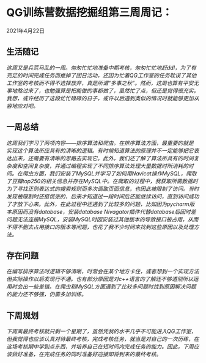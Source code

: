 # QG训练营数据挖掘组第三周周记：
2021年4月22日

## 生活随记

​        *这周又是兵荒马乱的一周。匆匆忙忙地准备中期考核，匆匆忙忙地赶ddl，为了有充足的时间完成任务而推掉了团日活动，还因为忙着QG工作室的任务耽误了其他工作室的考核而不得不选择放弃，真是所谓“多事之秋”。然而，这周也算有平安无事地熬过来了，也勉强算是把能做的事都做了，虽然忙了点，但还是觉得很充实。我想，或许经历了这段忙忙碌碌的日子，或许以后遇到类似的情况时就能够更加从容地应对吧。*

## 一周总结

​        *这周我们学习了两项内容——排序算法和爬虫。在排序算法方面，最重要的就是实现这个算法所应具有的清晰的逻辑。有时候知道算法的原理并不一定能够把它表达出来，还需要有清晰的思路去实现它。此外，我们还了解了算法所具有的时间复杂度和空间复杂度，并通过编程实现了不同排序算法处理大量数据时所消耗的时间。在爬虫方面，我们安装了MySQL并学习了如何用Navicat操作MySQL，爬取了豆瓣top250的相关信息并存在MySQL中。在爬取的过程中，我获取所需数据时为了寻找正则表达式的搜索规则而多次调取页面信息，也因此被限制了访问。当时发现被限制时还挺慌张的，后来才知道过一段时间后还能继续访问，直到访问成功了才放下心来。此外，在此过程中还遇到了比较多的问题，比如因为pycharm版本原因而没有database，安装database Nivagator插件代替database后因时差问题无法连接MySQL，安装MySQL时因安装过其他版本的导致接口被占用，从而不得不删去占用接口的版本等问题，也花了我不少时间来找到这些原因以及处理方法。*

## 存在问题

​        *在编写排序算法时逻辑不够清晰，时常会在某个地方卡住，或者想到一个实现方法但实际操作以后发现行不通。也有部分原因是对c++语言的了解还不够透彻所以运用时会出一些差错。在爬虫和MySQL方面遇到了比较多问题时找到原因解决问题的能力还不够强，仍需多加训练。*

## 下周规划

​        *下周离最终考核就只剩一个星期了，虽然凭我的水平几乎不可能进入QG工作室，但我觉得也应该认真对待最终考核，完成考核任务，就当是对自己的一次历练，在这场考核期中学到点东西，并培养自己在短时间内完成任务的能力。因此，下周应该做好准备，在完成任务的同时准备好迎接即将到来的最终考核。*



